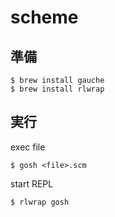 # scheme

## 準備

```
$ brew install gauche
$ brew install rlwrap
```

## 実行

exec file
```
$ gosh <file>.scm
```

start REPL
```
$ rlwrap gosh
```
